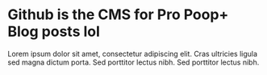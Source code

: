 # Github is the CMS for Pro Poop+ Blog posts lol

Lorem ipsum dolor sit amet, consectetur adipiscing elit. Cras ultricies ligula sed magna dictum porta. Sed porttitor lectus nibh. Sed porttitor lectus nibh.
